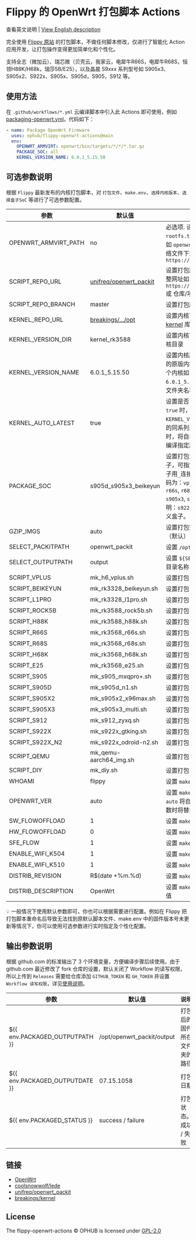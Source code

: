 # Flippy 的 OpenWrt 打包脚本 Actions

查看英文说明 | [View English description](README.md)

完全使用 [Flippy 原站](https://github.com/unifreq/openwrt_packit) 的打包脚本，不做任何脚本修改，仅进行了智能化 Action 应用开发，让打包操作变得更加简单化和个性化。

支持全志（微加云）、瑞芯微（贝壳云，我家云，电犀牛R66S，电犀牛R68S，恒领H88K/H68k，瑞莎5B/E25），以及晶晨 S9xxx 系列型号如 S905x3、S905x2、S922x、S905x、S905d，S905，S912 等。

## 使用方法

在 `.github/workflows/*.yml` 云编译脚本中引入此 Actions 即可使用，例如 [packaging-openwrt.yml](.github/workflows/packaging-openwrt.yml)。代码如下：

```yaml
- name: Package OpenWrt Firmware
  uses: ophub/flippy-openwrt-actions@main
  env:
    OPENWRT_ARMVIRT: openwrt/bin/targets/*/*/*.tar.gz
    PACKAGE_SOC: all
    KERNEL_VERSION_NAME: 6.0.1_5.15.50
```

## 可选参数说明

根据 `Flippy` 最新发布的内核打包脚本，对 `打包文件`、`make.env`、`选择内核版本`、`选择盒子SoC` 等进行了可选参数配置。

| 参数                   | 默认值                  | 说明                                            |
|------------------------|------------------------|------------------------------------------------|
| OPENWRT_ARMVIRT_PATH   | no                     | 必选项. 设置 `openwrt-armvirt-64-default-rootfs.tar.gz` 的文件路径，可以使用相对路径如 `openwrt/bin/targets/*/*/*.tar.gz` 或 网络文件下载地址如 `https://github.com/*/releases/*/*.tar.gz` |
| SCRIPT_REPO_URL        | [unifreq/openwrt_packit](https://github.com/ophub/flippy-openwrt-actions/blob/main/openwrt_flippy.sh#L32) | 设置打包脚本源码仓库。可以填写 `github` 的完整网址如 `https://github.com/unifreq/openwrt_packit` 或 仓库/项目 简写如 `unifreq/openwrt_packit` |
| SCRIPT_REPO_BRANCH     | master                 | 设置打包脚本源码仓库的分支                        |
| KERNEL_REPO_URL        | [breakings/.../opt](https://github.com/ophub/flippy-openwrt-actions/blob/main/openwrt_flippy.sh#L34) | 设置内核下载地址，默认从 breakings 维护的 [kernel](https://github.com/breakings/OpenWrt/tree/main/opt) 库里下载 Flippy 的内核。 |
| KERNEL_VERSION_DIR     | kernel_rk3588          | 设置内核下载目录。通用内核目录_rk3588内核目录 |
| KERNEL_VERSION_NAME    | 6.0.1_5.15.50          | 设置内核版本，[kernel](https://github.com/breakings/OpenWrt/tree/main/opt/kernel) 库里收藏了众多 Flippy 的原版内核，可以查看并选择指定。可指定单个内核如 `6.0.1` ，可选择多个内核用`_`连接如 `6.0.1_5.15.50` ，内核名称以 kernel 目录中的文件夹名称为准。 |
| KERNEL_AUTO_LATEST     | true                   | 设置是否自动采用同系列最新版本内核。当为 `true` 时，将自动在内核库中查找在 `KERNEL_VERSION_NAME` 中指定的内核如 6.0.1 的同系列是否有更新的版本，如有更新版本时，将自动更换为最新版。设置为 `false` 时将编译指定版本内核。 |
| PACKAGE_SOC            | s905d_s905x3_beikeyun  | 设置打包盒子的 `SOC` ，默认 `all` 打包全部盒子，可指定单个盒子如 `s905x3` ，可选择多个盒子用`_`连接如 `s905x3_s905d` 。各盒子的SoC代码为：`vplus`, `beikeyun`, `l1pro`, `rock5b`, `h88k`, `r66s`, `r68s`, `h68k`, `e25`, `s905`, `s905d`, `s905x2`, `s905x3`, `s912`, `s922x`, `s922x-n2`, `qemu`, `diy`。说明：`s922x-n2` 是 `s922x-odroid-n2`, `diy` 是自定义盒子。 |
| GZIP_IMGS              | auto                   | 设置打包完毕后文件压缩的格式，可选值 `.gz`（默认） / `.xz` / `.zip` / `.zst` / `.7z` |
| SELECT_PACKITPATH      | openwrt_packit         | 设置 `/opt` 下的打包目录名称                     |
| SELECT_OUTPUTPATH      | output                 | 设置 `${SELECT_PACKITPATH}` 目录中固件输出的目录名称 |
| SCRIPT_VPLUS           | mk_h6_vplus.sh         | 设置打包 `h6 vplus` 的脚本文件名                 |
| SCRIPT_BEIKEYUN        | mk_rk3328_beikeyun.sh  | 设置打包 `rk3328 beikeyun` 的脚本文件名          |
| SCRIPT_L1PRO           | mk_rk3328_l1pro.sh     | 设置打包 `rk3328 l1pro` 的脚本文件名             |
| SCRIPT_ROCK5B          | mk_rk3588_rock5b.sh    | 设置打包 `rk3588 rock5b` 的脚本文件名            |
| SCRIPT_H88K            | mk_rk3588_h88k.sh      | 设置打包 `rk3588 h88k` 的脚本文件名              |
| SCRIPT_R66S            | mk_rk3568_r66s.sh      | 设置打包 `rk3568 r66s` 的脚本文件名              |
| SCRIPT_R68S            | mk_rk3568_r68s.sh      | 设置打包 `rk3568 r68s` 的脚本文件名              |
| SCRIPT_H68K            | mk_rk3568_h68k.sh      | 设置打包 `rk3568 h68k` 的脚本文件名              |
| SCRIPT_E25             | mk_rk3568_e25.sh       | 设置打包 `rk3568 e25` 的脚本文件名               |
| SCRIPT_S905            | mk_s905_mxqpro+.sh     | 设置打包 `s905 mxqpro+` 的脚本文件名             |
| SCRIPT_S905D           | mk_s905d_n1.sh         | 设置打包 `s905d n1` 的脚本文件名                 |
| SCRIPT_S905X2          | mk_s905x2_x96max.sh    | 设置打包 `s905x2 x96max` 的脚本文件名            |
| SCRIPT_S905X3          | mk_s905x3_multi.sh     | 设置打包 `s905x3 multi` 的脚本文件名             |
| SCRIPT_S912            | mk_s912_zyxq.sh        | 设置打包 `s912 zyxq` 的脚本文件名                |
| SCRIPT_S922X           | mk_s922x_gtking.sh     | 设置打包 `s922x gtking` 的脚本文件名             |
| SCRIPT_S922X_N2        | mk_s922x_odroid-n2.sh  | 设置打包 `s922x odroid-n2` 的脚本文件名          |
| SCRIPT_QEMU            | mk_qemu-aarch64_img.sh | 设置打包 `qemu` 的脚本文件名                     |
| SCRIPT_DIY             | mk_diy.sh              | 设置打包 `diy` 自定义脚本文件名                   |
| WHOAMI                 | flippy                 | 设置 `make.env` 中 `WHOAMI` 参数的值            |
| OPENWRT_VER            | auto                   | 设置 `make.env` 中 `OPENWRT_VER` 参数的值。默认 `auto` 将自动继承文件中的赋值，设置为其他参数时将替换为自定义参数。 |
| SW_FLOWOFFLOAD         | 1                      | 设置 `make.env` 中 `SW_FLOWOFFLOAD` 参数的值    |
| HW_FLOWOFFLOAD         | 0                      | 设置 `make.env` 中 `HW_FLOWOFFLOAD` 参数的值    |
| SFE_FLOW               | 1                      | 设置 `make.env` 中 `SFE_FLOW` 参数的值          |
| ENABLE_WIFI_K504       | 1                      | 设置 `make.env` 中 `ENABLE_WIFI_K504` 参数的值  |
| ENABLE_WIFI_K510       | 1                      | 设置 `make.env` 中 `ENABLE_WIFI_K510` 参数的值  |
| DISTRIB_REVISION       | R$(date +%m.%d)        | 设置 `make.env` 中 `DISTRIB_REVISION` 参数的值  |
| DISTRIB_DESCRIPTION    | OpenWrt                | 设置 `make.env` 中 `DISTRIB_DESCRIPTION` 参数的值  |

💡 一般情况下使用默认参数即可，你也可以根据需要进行配置。例如在 Flippy 把打包脚本重命名后导致无法找到原默认脚本文件、make.env 中的固件版本号未更新等情况下，你可以使用可选参数进行实时指定及个性化配置。

## 输出参数说明

根据 github.com 的标准输出了 3 个环境变量，方便编译步骤后续使用。由于 github.com 最近修改了 fork 仓库的设置，默认关闭了 Workflow 的读写权限，所以上传到 `Releases` 需要给仓库添加 `GITHUB_TOKEN` 和 `GH_TOKEN` 并设置 `Workflow 读写权限`，详见[使用说明](https://github.com/ophub/amlogic-s9xxx-openwrt/blob/main/router-config/README.cn.md#2-设置隐私变量-github_token)。

| 参数                            | 默认值                      | 说明                       |
|--------------------------------|----------------------------|----------------------------|
| ${{ env.PACKAGED_OUTPUTPATH }} | /opt/openwrt_packit/output | 打包后的固件所在文件夹的路径    |
| ${{ env.PACKAGED_OUTPUTDATE }} | 07.15.1058                 | 打包日期                     |
| ${{ env.PACKAGED_STATUS }}     | success / failure          | 打包状态。成功 / 失败          |

## 链接

- [OpenWrt](https://github.com/openwrt/openwrt)
- [coolsnowwolf/lede](https://github.com/coolsnowwolf/lede)
- [unifreq/openwrt_packit](https://github.com/unifreq/openwrt_packit)
- [breakings/kernel](https://github.com/breakings/OpenWrt/tree/main/opt/kernel)

## License

The flippy-openwrt-actions © OPHUB is licensed under [GPL-2.0](https://github.com/ophub/flippy-openwrt-actions/blob/main/LICENSE)

